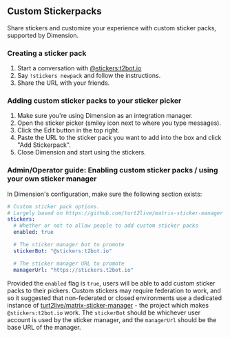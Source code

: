 ## Custom Stickerpacks

Share stickers and customize your experience with custom sticker packs, supported by Dimension.

### Creating a sticker pack

1. Start a conversation with [@stickers:t2bot.io](https://matrix.to/#/@stickers:t2bot.io)
2. Say `!stickers newpack` and follow the instructions.
3. Share the URL with your friends.

### Adding custom sticker packs to your sticker picker

1. Make sure you're using Dimension as an integration manager.
2. Open the sticker picker (smiley icon next to where you type messages).
3. Click the Edit button in the top right.
4. Paste the URL to the sticker pack you want to add into the box and click "Add Stickerpack".
5. Close Dimension and start using the stickers.

### Admin/Operator guide: Enabling custom sticker packs / using your own sticker manager

In Dimension's configuration, make sure the following section exists:

```yaml
# Custom sticker pack options.
# Largely based on https://github.com/turt2live/matrix-sticker-manager
stickers:
  # Whether or not to allow people to add custom sticker packs
  enabled: true

  # The sticker manager bot to promote
  stickerBot: "@stickers:t2bot.io"

  # The sticker manager URL to promote
  managerUrl: "https://stickers.t2bot.io"
```

Provided the `enabled` flag is `true`, users will be able to add custom sticker packs to their pickers. Custom 
stickers may require federation to work, and so it suggested that non-federated or closed environments use a
dedicated instance of [turt2live/matrix-sticker-manager](https://github.com/turt2live/matrix-sticker-manager) -
the project which makes `@stickers:t2bot.io` work. The `stickerBot` should be whichever user account is used by
the sticker manager, and the `managerUrl` should be the base URL of the manager.
